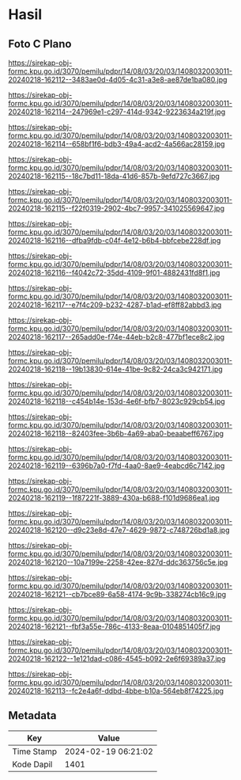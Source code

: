 # Hasil

## Foto C Plano

https://sirekap-obj-formc.kpu.go.id/3070/pemilu/pdpr/14/08/03/20/03/1408032003011-20240218-162112--3483ae0d-4d05-4c31-a3e8-ae87de1ba080.jpg

https://sirekap-obj-formc.kpu.go.id/3070/pemilu/pdpr/14/08/03/20/03/1408032003011-20240218-162114--247969e1-c297-414d-9342-9223634a219f.jpg

https://sirekap-obj-formc.kpu.go.id/3070/pemilu/pdpr/14/08/03/20/03/1408032003011-20240218-162114--658bf1f6-bdb3-49a4-acd2-4a566ac28159.jpg

https://sirekap-obj-formc.kpu.go.id/3070/pemilu/pdpr/14/08/03/20/03/1408032003011-20240218-162115--18c7bd11-18da-41d6-857b-9efd727c3667.jpg

https://sirekap-obj-formc.kpu.go.id/3070/pemilu/pdpr/14/08/03/20/03/1408032003011-20240218-162115--f22f0319-2902-4bc7-9957-341025569647.jpg

https://sirekap-obj-formc.kpu.go.id/3070/pemilu/pdpr/14/08/03/20/03/1408032003011-20240218-162116--dfba9fdb-c04f-4e12-b6b4-bbfcebe228df.jpg

https://sirekap-obj-formc.kpu.go.id/3070/pemilu/pdpr/14/08/03/20/03/1408032003011-20240218-162116--f4042c72-35dd-4109-9f01-4882431fd8f1.jpg

https://sirekap-obj-formc.kpu.go.id/3070/pemilu/pdpr/14/08/03/20/03/1408032003011-20240218-162117--e7f4c209-b232-4287-b1ad-ef8ff82abbd3.jpg

https://sirekap-obj-formc.kpu.go.id/3070/pemilu/pdpr/14/08/03/20/03/1408032003011-20240218-162117--265add0e-f74e-44eb-b2c8-477bf1ece8c2.jpg

https://sirekap-obj-formc.kpu.go.id/3070/pemilu/pdpr/14/08/03/20/03/1408032003011-20240218-162118--19b13830-614e-41be-9c82-24ca3c942171.jpg

https://sirekap-obj-formc.kpu.go.id/3070/pemilu/pdpr/14/08/03/20/03/1408032003011-20240218-162118--c454b14e-153d-4e6f-bfb7-8023c929cb54.jpg

https://sirekap-obj-formc.kpu.go.id/3070/pemilu/pdpr/14/08/03/20/03/1408032003011-20240218-162118--82403fee-3b6b-4a69-aba0-beaabeff6767.jpg

https://sirekap-obj-formc.kpu.go.id/3070/pemilu/pdpr/14/08/03/20/03/1408032003011-20240218-162119--6396b7a0-f7fd-4aa0-8ae9-4eabcd6c7142.jpg

https://sirekap-obj-formc.kpu.go.id/3070/pemilu/pdpr/14/08/03/20/03/1408032003011-20240218-162119--1f87221f-3889-430a-b688-f101d9686ea1.jpg

https://sirekap-obj-formc.kpu.go.id/3070/pemilu/pdpr/14/08/03/20/03/1408032003011-20240218-162120--d9c23e8d-47e7-4629-9872-c748726bd1a8.jpg

https://sirekap-obj-formc.kpu.go.id/3070/pemilu/pdpr/14/08/03/20/03/1408032003011-20240218-162120--10a7199e-2258-42ee-827d-ddc363756c5e.jpg

https://sirekap-obj-formc.kpu.go.id/3070/pemilu/pdpr/14/08/03/20/03/1408032003011-20240218-162121--cb7bce89-6a58-4174-9c9b-338274cb16c9.jpg

https://sirekap-obj-formc.kpu.go.id/3070/pemilu/pdpr/14/08/03/20/03/1408032003011-20240218-162121--fbf3a55e-786c-4133-8eaa-0104851405f7.jpg

https://sirekap-obj-formc.kpu.go.id/3070/pemilu/pdpr/14/08/03/20/03/1408032003011-20240218-162122--1e121dad-c086-4545-b092-2e6f69389a37.jpg

https://sirekap-obj-formc.kpu.go.id/3070/pemilu/pdpr/14/08/03/20/03/1408032003011-20240218-162113--fc2e4a6f-ddbd-4bbe-b10a-564eb8f74225.jpg


## Metadata

| Key        | Value               |
| ---------- | ------------------- |
| Time Stamp | 2024-02-19 06:21:02 |
| Kode Dapil | 1401                |



